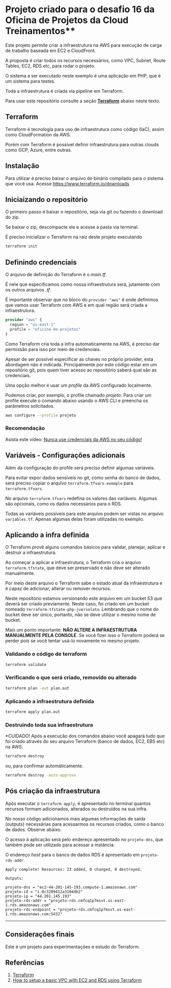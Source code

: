 # Projeto criado para o desafio 16 da Oficina de Projetos da Cloud Treinamentos\*\*

Este projeto permite criar a infraestrutura na AWS para execução de carga de trabalho baseada em EC2 e CloudFront.

A proposta é criar todos os recursos necessários, como VPC, Subnet, Route Tables, EC2, RDS etc, para rodar o projeto.

O sistema a ser executado neste exemplo é uma aplicação em PHP, que é um sistema para testes.

Toda a infraestrutura é criada via pipeline em Terraform.

Para usar este repositório consulte a seção [**Terraform**](#terraform) abaixo neste texto.

## Terraform

Terraform é tecnologia para uso de infraestrutura como código (IaC), assim como CloudFormation da AWS.

Porém com Terraform é possível definir infraestrutura para outras clouds como GCP, Azure, entre outras.

## Instalação

Para utilizar é preciso baixar o arquivo do binário compilado para o sistema que você usa. Acesse <https://www.terraform.io/downloads>

## Iniciaizando o repositório

O primeiro passo é baixar o repositório, seja via git ou fazendo o download do zip.

Se baixar o zip, descompacte ele e acesse a pasta via terminal.

É preciso inicializar o Terraform na raiz deste projeto executando

```sh
terraform init
```

## Definindo credenciais

O arquivo de definição do Terraform é o _main.tf_.

É nele que especificamos como nossa infraestrutura será, jutamente com os outros arquivos _.tf_.

É importante observar que no bloco do `provider "aws"` é onde definimos que vamos usar Terraform com AWS e em qual região será criada a infraestrutura.

```tf
provider "aws" {
  region = "us-east-1"
  profile = "oficina-de-projetos"
}
```

Como Terraform cria toda a infra automaticamente na AWS, é preciso dar permissão para isso por meio de credenciais.

Apesar de ser possível especificar as chaves no próprio provider, esta abordagem não é indicada. Principalmente por este código estar em um repositório git, pois quem tiver acesso ao repositório saberá qual são as credenciais.

Uma opção melhor é usar um _profile_ da AWS configurado localmente.

Podemos criar, por exemplo, o profile chamado _projeto_. Para criar um profile execute o comando abaixo usando o AWS CLI e preencha os parâmetros solicitados.

```sh
aws configure --profile projeto
```

### Recomendação

Asista este vídeo: [Nunca use credenciais da AWS no seu código!](https://www.youtube.com/watch?v=8yGaKo4xkxc)

## Variáveis - Configurações adicionais

Além da configuração do profile será preciso definir algumas variáveis.

Para evitar expor dados sensíveis no git, como senha do banco de dados, será preciso copiar o arquivo `terraform.tfvars.exemplo` para `terraform.tfvars`.

No arquivo `terraform.tfvars` redefina os valores das variáveis. Algumas são opcionais, como os dados necessários para o RDS.

Todas as variáveis possíveis para este arquivo podem ser vistas no arquivo `variables.tf`. Apenas algumas delas foram utilizadas no exemplo.

## Aplicando a infra definida

O Terraform provê alguns comandos básicos para validar, planejar, aplicar e destruir a infraestrutura.

Ao começar a aplicar a infraestrutura, o Terraform cria o arquivo `terraform.tfstate`, que deve ser preservado e não deve ser alterado manualmente.

Por meio deste arquivo o Terraform sabe o estado atual da infraestrutura e é capaz de adicionar, alterar ou remover recursos.

Neste repositório estamos versionando este arquivo em um bucket S3 que deverá ser criado previamente. Neste caso, foi criado em um bucket nomeado `terraform-tfstate-php-jversolato`. Lembrando que o nome do bucket deve ser único, portanto, não se deve utilizar o mesmo nome de bucket.

Mais um ponto importante: **NÃO ALTERE A INFRAESTRUTURA MANUALMENTE PELA CONSOLE**. Se você fizer isso o Terraform poderá se perder pois se você tentar usá-lo novamente no mesmo projeto.

### Validando o código de terraform

```sh
terraform validate
```

### Verificando o que será criado, removido ou alterado

```sh
terraform plan -out plan.out
```

### Aplicando a infraestrutura definida

```sh
terraform apply plan.out
```

### Destruindo toda sua infraestrutura

\*CUIDADO!
Após a execução dos comandos abaixo você apagará tudo que foi criado através do seu arquivo Terraform (banco de dados, EC2, EBS etc) na AWS.

```sh
terraform destroy
```

ou, para confirmar automáticamente.

```sh
terraform destroy -auto-approve
```

## Pós criação da infraestrutura

Após executar o `terraform apply`, é apresentado no terminal quantos recursos formam adicionados, alterados ou destruídos na sua infra.

No nosso código adicionamos mais algumas informações de saída (outputs) necessárias para acessarmos os recursos criados, como o banco de dados. Observe abaixo.

O acesso à aplicação será pelo endereço apresentado no `projeto-dns`, que também pode ser utilizado para acessar a instância.

O endereço _host_ para o banco de dados RDS é apresentado em `projeto-rds-addr`.

```text
Apply complete! Resources: 23 added, 0 changed, 0 destroyed.

Outputs:

projeto-dns = "ec2-44-201-145-193.compute-1.amazonaws.com"
projeto-id = "i-0c3289412a3104db2"
projeto-ip = "44.201.145.193"
projeto-rds-addr = "projeto-rds.cmfcq1p7msvt.us-east-1.rds.amazonaws.com"
projeto-rds-endpoint = "projeto-rds.cmfcq1p7msvt.us-east-1.rds.amazonaws.com:5432"
```

---

## Considerações finais

Este é um projeto para experimentações e estudo do Terraform.

## Referências

1. [Terraform](https://www.terraform.io/)
2. [How to setup a basic VPC with EC2 and RDS using Terraform](https://dev.to/rolfstreefkerk/how-to-setup-a-basic-vpc-with-ec2-and-rds-using-terraform-3jij)

